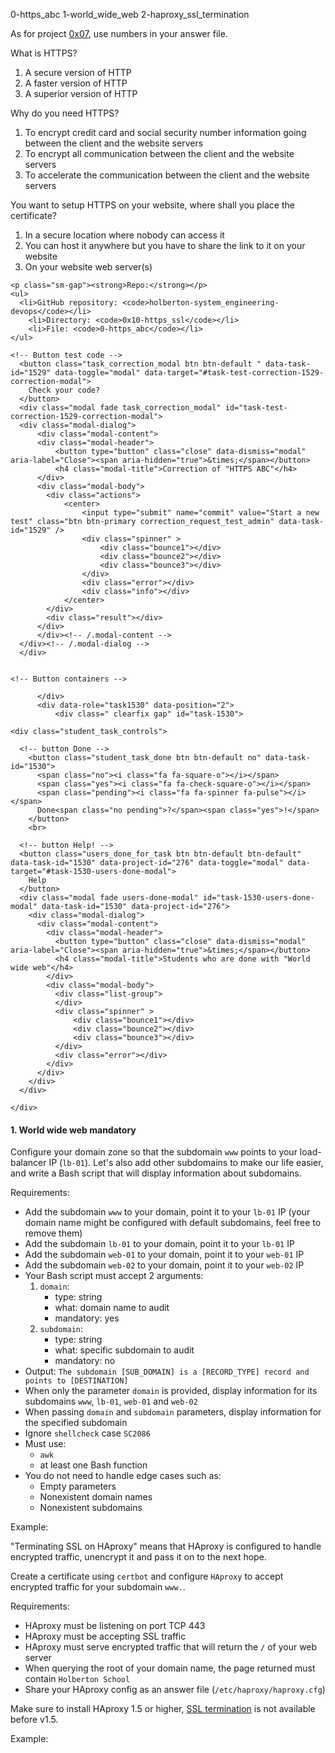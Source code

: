 0-https_abc
1-world_wide_web
2-haproxy_ssl_termination

<p>As for project <a href="https://intranet.hbtn.io/projects/259">0x07</a>, use numbers in your answer file.</p>

<p>What is HTTPS?</p>

<ol>
<li>A secure version of HTTP</li>
<li>A faster version of HTTP</li>
<li>A superior version of HTTP</li>
</ol>

<p>Why do you need HTTPS?</p>

<ol>
<li>To encrypt credit card and social security number information going between the client and the website servers</li>
<li>To encrypt all communication between the client and the website servers</li>
<li>To accelerate the communication between the client and the website servers</li>
</ol>

<p>You want to setup HTTPS on your website, where shall you place the certificate?</p>

<ol>
<li>In a secure location where nobody can access it</li>
<li>You can host it anywhere but you have to share the link to it on your website</li>
<li>On your website web server(s)</li>
</ol>


  <!-- Task URLs -->

  <!-- Github information -->
    <p class="sm-gap"><strong>Repo:</strong></p>
    <ul>
      <li>GitHub repository: <code>holberton-system_engineering-devops</code></li>
        <li>Directory: <code>0x10-https_ssl</code></li>
        <li>File: <code>0-https_abc</code></li>
    </ul>



  <div class="student_correction_requests">

    <!-- Button test code -->
      <button class="task_correction_modal btn btn-default " data-task-id="1529" data-toggle="modal" data-target="#task-test-correction-1529-correction-modal">
        Check your code?
      </button>
      <div class="modal fade task_correction_modal" id="task-test-correction-1529-correction-modal">
      <div class="modal-dialog">
          <div class="modal-content">
          <div class="modal-header">
              <button type="button" class="close" data-dismiss="modal" aria-label="Close"><span aria-hidden="true">&times;</span></button>
              <h4 class="modal-title">Correction of "HTTPS ABC"</h4>
          </div>
          <div class="modal-body">
            <div class="actions">
                <center>
                    <input type="submit" name="commit" value="Start a new test" class="btn btn-primary correction_request_test_admin" data-task-id="1529" />
                    <div class="spinner" >
                        <div class="bounce1"></div>
                        <div class="bounce2"></div>
                        <div class="bounce3"></div>
                    </div>
                    <div class="error"></div>
                    <div class="info"></div>
                </center>
            </div>
            <div class="result"></div>
          </div>
          </div><!-- /.modal-content -->
      </div><!-- /.modal-dialog -->
      </div>


    <!-- Button containers -->

  </div>


</div>

          </div>
          <div data-role="task1530" data-position="2">
              <div class=" clearfix gap" id="task-1530">
<span id="user_id" data-id="116"></span>

    <div class="student_task_controls">

      <!-- button Done -->
        <button class="student_task_done btn btn-default no" data-task-id="1530">
          <span class="no"><i class="fa fa-square-o"></i></span>
          <span class="yes"><i class="fa fa-check-square-o"></i></span>
          <span class="pending"><i class="fa fa-spinner fa-pulse"></i></span>
          Done<span class="no pending">?</span><span class="yes">!</span>
        </button>
        <br>

      <!-- button Help! -->
      <button class="users_done_for_task btn btn-default btn-default" data-task-id="1530" data-project-id="276" data-toggle="modal" data-target="#task-1530-users-done-modal">
        Help
      </button>
      <div class="modal fade users-done-modal" id="task-1530-users-done-modal" data-task-id="1530" data-project-id="276">
        <div class="modal-dialog">
          <div class="modal-content">
            <div class="modal-header">
              <button type="button" class="close" data-dismiss="modal" aria-label="Close"><span aria-hidden="true">&times;</span></button>
              <h4 class="modal-title">Students who are done with "World wide web"</h4>
            </div>
            <div class="modal-body">
              <div class="list-group">
              </div>
              <div class="spinner" >
                  <div class="bounce1"></div>
                  <div class="bounce2"></div>
                  <div class="bounce3"></div>
              </div>
              <div class="error"></div>
            </div>
          </div>
        </div>
      </div>

    </div>

  <h4 class="task">
    1. World wide web
      <span class="alert alert-warning mandatory-optional">
        mandatory
      </span>
  </h4>


  <!-- Progress vs Score -->

<!-- Task Body -->
  <p>Configure your domain zone so that the subdomain <code>www</code> points to your load-balancer IP (<code>lb-01</code>).
Let&#39;s also add other subdomains to make our life easier, and write a Bash script that will display information about subdomains.</p>

<p>Requirements:</p>

<ul>
<li>Add the subdomain <code>www</code> to your domain, point it to your <code>lb-01</code> IP (your domain name might  be configured with default subdomains, feel free to remove them)</li>
<li>Add the subdomain <code>lb-01</code> to your domain, point it to your <code>lb-01</code> IP</li>
<li>Add the subdomain <code>web-01</code> to your domain, point it to your <code>web-01</code> IP</li>
<li>Add the subdomain <code>web-02</code> to your domain, point it to your <code>web-02</code> IP</li>
<li>Your Bash script must accept 2 arguments:

<ol>
<li><code>domain</code>:

<ul>
<li> type: string</li>
<li> what: domain name to audit</li>
<li>mandatory: yes</li>
</ul></li>
<li><code>subdomain</code>:

<ul>
<li>type: string</li>
<li>what: specific subdomain to audit</li>
<li>mandatory: no</li>
</ul></li>
</ol></li>
<li>Output:  <code>The subdomain [SUB_DOMAIN] is a [RECORD_TYPE] record and points to [DESTINATION]</code></li>
<li>When only the parameter <code>domain</code> is provided, display information for its subdomains <code>www</code>, <code>lb-01</code>, <code>web-01</code> and <code>web-02</code></li>
<li>When passing <code>domain</code> and <code>subdomain</code> parameters, display information for the specified subdomain</li>
<li>Ignore <code>shellcheck</code> case <code>SC2086</code></li>
<li>Must use: 

<ul>
<li><code>awk</code></li>
<li>at least one Bash function</li>
</ul></li>
<li>You do not need to handle edge cases such as:

<ul>
<li>Empty parameters </li>
<li>Nonexistent domain names</li>
<li>Nonexistent subdomains</li>
</ul></li>
</ul>

<p>Example:</p>

<!-- Task Body -->
  <p>&quot;Terminating SSL on HAproxy&quot; means that HAproxy is configured to handle encrypted traffic, unencrypt it and pass it on to the next hope.</p>

<p>Create a certificate using <code>certbot</code> and configure <code>HAproxy</code> to accept encrypted traffic for your subdomain <code>www.</code>.</p>

<p>Requirements:</p>

<ul>
<li>HAproxy must be listening on port TCP 443</li>
<li>HAproxy must be accepting SSL traffic</li>
<li>HAproxy must serve encrypted traffic that will return the <code>/</code> of your web server</li>
<li>When querying the root of your domain name, the page returned must contain <code>Holberton School</code></li>
<li>Share your HAproxy config as an answer file (<code>/etc/haproxy/haproxy.cfg</code>)</li>
</ul>

<p>Make sure to install HAproxy 1.5 or higher, <a href="https://en.wikipedia.org/wiki/TLS_termination_proxy">SSL termination</a> is not available before v1.5.</p>

<p>Example:</p>

